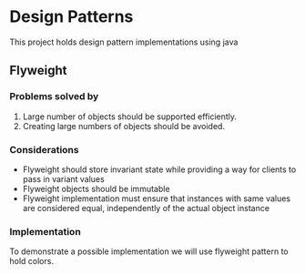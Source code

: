 # Design Patterns

This project holds design pattern implementations using java

## Flyweight

### Problems solved by
1. Large number of objects should be supported efficiently.
1. Creating large numbers of objects should be avoided.

### Considerations 
* Flyweight should store invariant state while providing a way for clients to pass in variant values  
* Flyweight objects should be immutable
* Flyweight implementation must ensure that instances with same values are considered equal, independently of the actual object instance

### Implementation
To demonstrate a possible implementation we will use flyweight pattern to hold colors.



